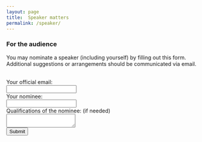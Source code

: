 ```yaml
---
layout: page
title:  Speaker matters
permalink: /speaker/
---
```



### For the audience

You may nominate a speaker (including yourself) by filling out this form. Additional suggestions or arrangements should be communicated via email.

<br>

<div class="center-div">
<div class="form">
<form
  action="https://formspree.io/f/xdojqjrd"
  method="POST"
>
  <label for="email" class="label">Your official email: </label>
  <br>
  <div class="textbox-container ic">  
    <input type="text" autocomplete="off" name="email" id="email" class="textbox">
  </div>
  <label for="nominee" class="label">Your nominee: </label>
  <br>
  <div class="textbox-container ic">
    <input type="text" autocomplete="off" name="nominee" id="nominee" class="textbox">
  </div>
  <label for="qualifications" class="label">Qualifications of the nominee: (if needed) </label>
  <br>
  <div class="textbox-container ic">
    <textarea type="text" autocomplete="off" name="qualifications" id="qualifications" class="textbox qual"></textarea>
  </div>
  <!-- your other form fields go here -->
  <button class="button1 ic1 submit-button" role="button" type="submit">Submit</button>

</form>

</div>
</div>
